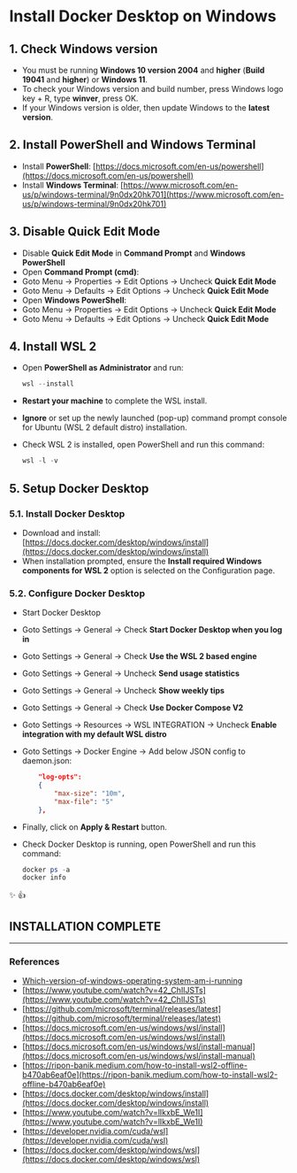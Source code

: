 # Install Docker Desktop on Windows

## 1. Check Windows version

* You must be running **Windows 10 version 2004** and **higher** (**Build 19041** and **higher**) or **Windows 11**.
* To check your Windows version and build number, press Windows logo key + R, type **winver**, press OK.
* If your Windows version is older, then update Windows to the **latest version**.

## 2. Install PowerShell and Windows Terminal

* Install **PowerShell**: [https://docs.microsoft.com/en-us/powershell](https://docs.microsoft.com/en-us/powershell)
* Install **Windows Terminal**: [https://www.microsoft.com/en-us/p/windows-terminal/9n0dx20hk701](https://www.microsoft.com/en-us/p/windows-terminal/9n0dx20hk701)

## 3. Disable Quick Edit Mode

* Disable **Quick Edit Mode** in **Command Prompt** and **Windows PowerShell**
* Open **Command Prompt (cmd)**:
* Goto Menu -> Properties -> Edit Options -> Uncheck **Quick Edit Mode**
* Goto Menu -> Defaults -> Edit Options -> Uncheck **Quick Edit Mode**
* Open **Windows PowerShell**:
* Goto Menu -> Properties -> Edit Options -> Uncheck **Quick Edit Mode**
* Goto Menu -> Defaults -> Edit Options -> Uncheck **Quick Edit Mode**

## 4. Install WSL 2

* Open **PowerShell as Administrator** and run:

    ```powershell
    wsl --install
    ```

* **Restart your machine** to complete the WSL install.
* **Ignore** or set up the newly launched (pop-up) command prompt console for Ubuntu (WSL 2 default distro) installation.
* Check WSL 2 is installed, open PowerShell and run this command:

    ```powershell
    wsl -l -v
    ```

## 5. Setup Docker Desktop

### 5.1. Install Docker Desktop

* Download and install: [https://docs.docker.com/desktop/windows/install](https://docs.docker.com/desktop/windows/install)
* When installation prompted, ensure the **Install required Windows components for WSL 2** option is selected on the Configuration page.

### 5.2. Configure Docker Desktop

* Start Docker Desktop
* Goto Settings -> General -> Check **Start Docker Desktop when you log in**
* Goto Settings -> General -> Check **Use the WSL 2 based engine**
* Goto Settings -> General -> Uncheck **Send usage statistics**
* Goto Settings -> General -> Uncheck **Show weekly tips**
* Goto Settings -> General -> Check **Use Docker Compose V2**
* Goto Settings -> Resources -> WSL INTEGRATION -> Uncheck **Enable integration with my default WSL distro**
* Goto Settings -> Docker Engine -> Add below JSON config to daemon.json:

    ```json
        "log-opts":
        {
            "max-size": "10m",
            "max-file": "5"
        },
    ```

* Finally, click on **Apply & Restart** button.
* Check Docker Desktop is running, open PowerShell and run this command:

    ```powershell
    docker ps -a
    docker info
    ```

:sparkles: :+1:

## INSTALLATION COMPLETE

---

### References

* [Which-version-of-windows-operating-system-am-i-running](https://support.microsoft.com/en-us/windows/which-version-of-windows-operating-system-am-i-running-628bec99-476a-2c13-5296-9dd081cdd808#WindowsVersion=Windows_10)
* [https://www.youtube.com/watch?v=42_ChIlJSTs](https://www.youtube.com/watch?v=42_ChIlJSTs)
* [https://github.com/microsoft/terminal/releases/latest](https://github.com/microsoft/terminal/releases/latest)
* [https://docs.microsoft.com/en-us/windows/wsl/install](https://docs.microsoft.com/en-us/windows/wsl/install)
* [https://docs.microsoft.com/en-us/windows/wsl/install-manual](https://docs.microsoft.com/en-us/windows/wsl/install-manual)
* [https://ripon-banik.medium.com/how-to-install-wsl2-offline-b470ab6eaf0e](https://ripon-banik.medium.com/how-to-install-wsl2-offline-b470ab6eaf0e)
* [https://docs.docker.com/desktop/windows/install](https://docs.docker.com/desktop/windows/install)
* [https://www.youtube.com/watch?v=lIkxbE_We1I](https://www.youtube.com/watch?v=lIkxbE_We1I)
* [https://developer.nvidia.com/cuda/wsl](https://developer.nvidia.com/cuda/wsl)
* [https://docs.docker.com/desktop/windows/wsl](https://docs.docker.com/desktop/windows/wsl)
